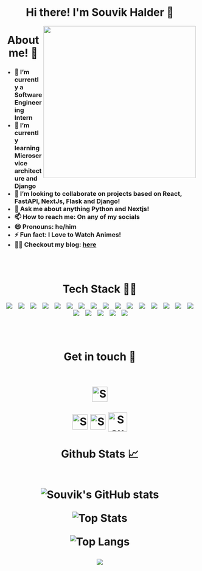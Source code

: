 <h1 align="center">Hi there! I'm Souvik Halder 👋 </h1>


<img class="fit-picture" align="right"
     width="400" height="400"
     src="https://imgur.com/a/9mKBE81">



<h1 align="center">About me! 🚀</h1>

<!-- You can just ccopy it i have also done the same 😉 -->

<h3>
  
- 🔭 I’m currently a Software Engineering Intern
- 🌱 I’m currently learning Microservice architecture and Django
- 👯 I’m looking to collaborate on projects based on React, FastAPI, NextJs, Flask and Django!
- 💬 Ask me about anything Python and Nextjs!  
- 📫 How to reach me: On any of my socials
- 😄 Pronouns: he/him
- ⚡ Fun fact: I Love to Watch Animes!
- ✍🏼 Checkout my blog: [here](https://3d-portv1.vercel.app/)
</h3>
<br />
<br>

<h1 align="center">Tech Stack 👩‍💻</h1>
<p align="center">
  <img src="https://img.shields.io/badge/django-092E20.svg?&style=for-the-badge&logo=django&logoColor=white" />&nbsp;&nbsp;&nbsp;
  <img src="https://img.shields.io/badge/python-3670A0?style=for-the-badge&logo=python&logoColor=ffdd54" />&nbsp;&nbsp;&nbsp;
  <!-- <img src="https://img.shields.io/badge/flutter-45B6FE.svg?&style=for-the-badge&logo=flutter&logoColor=white" />&nbsp;&nbsp;&nbsp; -->
  <img src="https://img.shields.io/badge/bootstrap-563d7c.svg?&style=for-the-badge&logo=bootstrap&logoColor=white" />&nbsp;&nbsp;&nbsp;
  <img src="https://img.shields.io/badge/Sqlite-20639B.svg?&style=for-the-badge&logo=sqlite&logoColor=white" />&nbsp;&nbsp;&nbsp;
  <img src="https://img.shields.io/badge/flask-FFFFFF.svg?&style=for-the-badge&logo=flask&logoColor=black" />&nbsp;&nbsp;&nbsp;
  <img src="https://img.shields.io/badge/javascript-%23323330.svg?style=for-the-badge&logo=javascript&logoColor=%23F7DF1E" />&nbsp;&nbsp;&nbsp;
  <!-- <img src="https://img.shields.io/badge/dart-%230175C2.svg?style=for-the-badge&logo=dart&logoColor=white"/>&nbsp;&nbsp;&nbsp; -->
  <img src="https://img.shields.io/badge/git-%23F05033.svg?style=for-the-badge&logo=git&logoColor=white"/>&nbsp;&nbsp;&nbsp;
  <!-- <img src="https://img.shields.io/badge/-mocha-%238D6748?style=for-the-badge&logo=mocha&logoColor=white"/>&nbsp;&nbsp;&nbsp; -->
  <img src="https://img.shields.io/badge/Keras-%23D00000.svg?style=for-the-badge&logo=Keras&logoColor=white"/>&nbsp;&nbsp;&nbsp;
  <img src="https://img.shields.io/badge/numpy-%23013243.svg?style=for-the-badge&logo=numpy&logoColor=white"/>&nbsp;&nbsp;&nbsp;
  <img src="https://img.shields.io/badge/pandas-%23150458.svg?style=for-the-badge&logo=pandas&logoColor=white"/>&nbsp;&nbsp;&nbsp;
  <img src="https://img.shields.io/badge/scikit--learn-%23F7931E.svg?style=for-the-badge&logo=scikit-learn&logoColor=white"/>&nbsp;&nbsp;&nbsp; 
  <!-- <img src="https://img.shields.io/badge/c++-%2300599C.svg?style=for-the-badge&logo=c%2B%2B&logoColor=white"/>&nbsp;&nbsp;&nbsp;  -->
  <!-- <img src="https://img.shields.io/badge/c-%2300599C.svg?style=for-the-badge&logo=c&logoColor=white"/>&nbsp;&nbsp;&nbsp;  -->
  <img src="https://img.shields.io/badge/css3-%231572B6.svg?style=for-the-badge&logo=css3&logoColor=white"/>&nbsp;&nbsp;&nbsp; 
  <img src="https://img.shields.io/badge/html5-%23E34F26.svg?style=for-the-badge&logo=html5&logoColor=white"/>&nbsp;&nbsp;&nbsp; 
  <!-- <img src="https://img.shields.io/badge/lua-%232C2D72.svg?style=for-the-badge&logo=lua&logoColor=white"/>&nbsp;&nbsp;&nbsp;  -->
  <img src="https://img.shields.io/badge/markdown-%23000000.svg?style=for-the-badge&logo=markdown&logoColor=white"/>&nbsp;&nbsp;&nbsp; 
  <!-- <img src="https://img.shields.io/badge/Solidity-%23363636.svg?style=for-the-badge&logo=solidity&logoColor=white"/>&nbsp;&nbsp;&nbsp;  -->
  <!-- <img src="https://img.shields.io/badge/swift-F54A2A?style=for-the-badge&logo=swift&logoColor=white"/>&nbsp;&nbsp;&nbsp;  -->
  <img src="https://img.shields.io/badge/typescript-%23007ACC.svg?style=for-the-badge&logo=typescript&logoColor=white"/>&nbsp;&nbsp;&nbsp; 
  <!-- <img src="https://img.shields.io/badge/Semantic%20UI%20React-%2335BDB2.svg?style=for-the-badge&logo=SemanticUIReact&logoColor=white"/>&nbsp;&nbsp;&nbsp;  -->
  <img src="https://img.shields.io/badge/react-%2320232a.svg?style=for-the-badge&logo=react&logoColor=%2361DAFB"/>&nbsp;&nbsp;&nbsp; 
  <img src="https://img.shields.io/badge/Next-black?style=for-the-badge&logo=next.js&logoColor=white"/>&nbsp;&nbsp;&nbsp; 
  <img src="https://img.shields.io/badge/r-%23276DC3.svg?style=flat&logo=r&logoColor=white"/>&nbsp;&nbsp;&nbsp; 
  <img src="https://img.shields.io/badge/postgres-%23316192.svg?style=for-the-badge&logo=postgresql&logoColor=white"/>&nbsp;&nbsp;&nbsp; 
  <img src="https://img.shields.io/badge/MongoDB-%234ea94b.svg?style=for-the-badge&logo=mongodb&logoColor=white"/>&nbsp;&nbsp;&nbsp; 
  <img src="(https://img.shields.io/badge/firebase-%23039BE5.svg?style=flat&logo=firebase"/>&nbsp;&nbsp;&nbsp;

<!-- <img src="https://img.shields.io/badge/Google%20Cloud-%234285F4.svg?style=flat&logo=google-cloud&logoColor=white"/>&nbsp;&nbsp;&nbsp; -->

<!-- <img src="https://img.shields.io/badge/angular-%23DD0031.svg?style=flat&logo=angular&logoColor=white"/>&nbsp;&nbsp;&nbsp;

<img src="https://img.shields.io/badge/tailwindcss-%2338B2AC.svg?style=flat&logo=tailwind-css&logoColor=white"/>&nbsp;&nbsp;&nbsp; -->

</p>

<br />
<br>

<h1 align="center">Get in touch 🤝
<br />
<br>

[<img align="center" alt="SouvikHalder | Linkedln" width="40px" src="https://cdn2.iconfinder.com/data/icons/social-media-2285/512/1_Linkedin_unofficial_colored_svg-512.png" />][linkedin]

<!-- [![LinkedIn](https://img.shields.io/badge/LinkedIn-%230077B5.svg?logo=linkedin&logoColor=white)](https://linkedin.com/in/SouvikKumarHalder) -->

[<img align="center" alt="SouvikHalder | Twitter" width="40px" src="https://cdn2.iconfinder.com/data/icons/social-media-2285/512/1_Twitter_colored_svg-512.png" />][twitter]
[<img align="center" alt="SouvikHalder | Instagram" width="40px" src="https://cdn2.iconfinder.com/data/icons/social-media-2285/512/1_Instagram_colored_svg_1-512.png" />][instagram]
[<img align="center" alt="SouvikHalder | Gmail" width="50px" src="https://cdn4.iconfinder.com/data/icons/logos-brands-in-colors/48/google-gmail-512.png"/>][gmail]

</h1>

<h1 align="center">Github Stats 📈
<br />
<br>

![Souvik's GitHub stats](https://github-readme-stats.vercel.app/api?username=Dope-Otaku&theme=midnight-purple&hide_border=false&include_all_commits=true&count_private=false)

![Top Stats](https://github-readme-streak-stats.herokuapp.com/?user=Dope-Otaku&theme=midnight-purple&hide_border=false)<br/>

![Top Langs](https://github-readme-stats.vercel.app/api/top-langs/?username=Dope-Otaku&theme=midnight-purple&hide_border=false&include_all_commits=true&count_private=false&layout=compact)

<p align="center">
   <img src="https://visitcount.itsvg.in/api?id=Dope-Otaku&icon=0&color=0"></img>
</p>


[linkedin]: https://linkedin.com/in/SouvikKumarHalder
<!-- [twitter]: https://twitter.com/rooohini_ -->
[twitter]: https://twitter.com/
[instagram]: https://www.instagram.com/codertheshy/
[gmail]: souvikhalder68@gmail.com

<br />
